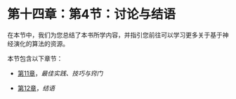 # 第十四章：第4节：讨论与结语

在本节中，我们为您总结了本书所学内容，并指引您前往可以学习更多关于基于神经演化的算法的资源。

本节包含以下章节：

+   [第11章](369951b1-c29c-475c-bf9e-c284f4cbc343.xhtml)，*最佳实践、技巧与窍门*

+   [第12章](a640b2c3-67a8-4ee8-9614-4b454a8b882a.xhtml)，*结语*
